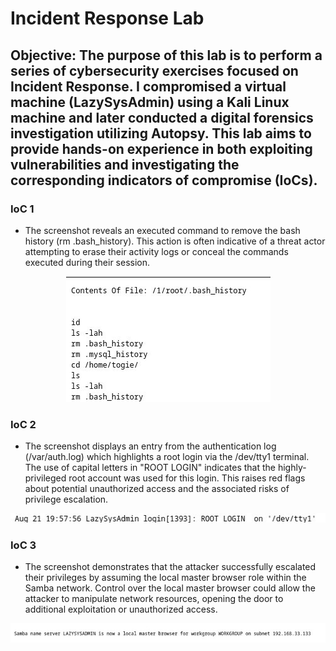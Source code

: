# Incident Response Lab

## Objective: The purpose of this lab is to perform a series of cybersecurity exercises focused on Incident Response. I compromised a virtual machine (LazySysAdmin) using a Kali Linux machine and later conducted a digital forensics investigation utilizing Autopsy. This lab aims to provide hands-on experience in both exploiting vulnerabilities and investigating the corresponding indicators of compromise (IoCs).

### IoC 1
- The screenshot reveals an executed command to remove the bash history (rm .bash_history). This action is often indicative of a threat actor attempting to erase their activity logs or conceal the commands executed during their session.

<p align="center">
  <img src="https://github.com/B-Johnson89/Cybersecurity-Projects/blob/main/Incident%20Response%20Lab/Assets/IRL1.jpg" alt="">
</p>

### IoC 2
- The screenshot displays an entry from the authentication log (/var/auth.log) which highlights a root login via the /dev/tty1 terminal. The use of capital letters in "ROOT LOGIN" indicates that the highly-privileged root account was used for this login. This raises red flags about potential unauthorized access and the associated risks of privilege escalation.

<p align="center">
  <img src="https://github.com/B-Johnson89/Cybersecurity-Projects/blob/main/Incident%20Response%20Lab/Assets/IRL2.jpg" alt="">
</p>

### IoC 3
- The screenshot demonstrates that the attacker successfully escalated their privileges by assuming the local master browser role within the Samba network. Control over the local master browser could allow the attacker to manipulate network resources, opening the door to additional exploitation or unauthorized access.

<p align="center">
  <img src="https://github.com/B-Johnson89/Cybersecurity-Projects/blob/main/Incident%20Response%20Lab/Assets/IRL3.jpg" alt="">
</p>
